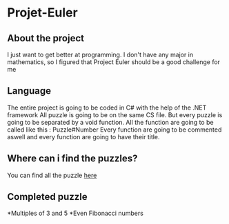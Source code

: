 # Projet-Euler
## About the project
I just want to get better at programming. I don't have any major in mathematics, so I figured that Project Euler should be a good challenge for me
## Language
The entire project is going to be coded in C# with the help of the .NET framework
All puzzle is going to be on the same CS file. But every puzzle is going to be separated by a void function.
All the function are going to be called like this : Puzzle#Number
Every function are going to be commented aswell and every function are going to have their title.
## Where can i find the puzzles?
You can find all the puzzle [here](https://projecteuler.net/about)
## Completed puzzle
  *Multiples of 3 and 5
  *Even Fibonacci numbers
